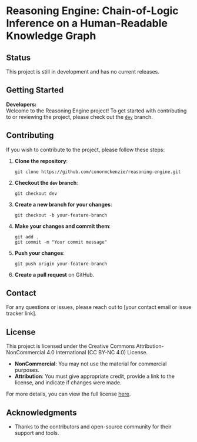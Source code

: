 # Reasoning Engine: Chain-of-Logic Inference on a Human-Readable Knowledge Graph

## Status
This project is still in development and has no current releases.

## Getting Started

**Developers:**  
Welcome to the Reasoning Engine project! To get started with contributing to or reviewing the project, please check out the [`dev`](https://github.com/conormckenzie/reasoning-engine/tree/dev) branch. 

## Contributing

If you wish to contribute to the project, please follow these steps:

1. **Clone the repository**:
   ```
   git clone https://github.com/conormckenzie/reasoning-engine.git
   ```
2. **Checkout the `dev` branch**:
   ```
   git checkout dev
   ```
3. **Create a new branch for your changes**:
   ```
   git checkout -b your-feature-branch
   ```
4. **Make your changes and commit them**:
   ```
   git add .
   git commit -m "Your commit message"
   ```
5. **Push your changes**:
   ```
   git push origin your-feature-branch
   ```
6. **Create a pull request** on GitHub.

## Contact

For any questions or issues, please reach out to [your contact email or issue tracker link].

## License

This project is licensed under the Creative Commons Attribution-NonCommercial 4.0 International (CC BY-NC 4.0) License.

- **NonCommercial**: You may not use the material for commercial purposes.
- **Attribution**: You must give appropriate credit, provide a link to the license, and indicate if changes were made.

For more details, you can view the full license [here](http://creativecommons.org/licenses/by-nc/4.0/).

## Acknowledgments

- Thanks to the contributors and open-source community for their support and tools.
